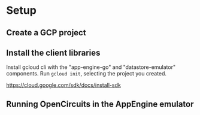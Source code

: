 # Setup

## Create a GCP project

## Install the client libraries

Install gcloud cli with the "app-engine-go" and "datastore-emulator" components.  Run `gcloud init`, selecting the project you created.

https://cloud.google.com/sdk/docs/install-sdk

## Running OpenCircuits in the AppEngine emulator
